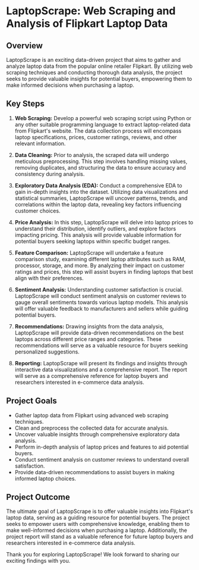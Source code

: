 # LaptopScrape: Web Scraping and Analysis of Flipkart Laptop Data

## Overview

LaptopScrape is an exciting data-driven project that aims to gather and analyze laptop data from the popular online retailer Flipkart. By utilizing web scraping techniques and conducting thorough data analysis, the project seeks to provide valuable insights for potential buyers, empowering them to make informed decisions when purchasing a laptop.

## Key Steps

1. **Web Scraping:** Develop a powerful web scraping script using Python or any other suitable programming language to extract laptop-related data from Flipkart's website. The data collection process will encompass laptop specifications, prices, customer ratings, reviews, and other relevant information.

2. **Data Cleaning:** Prior to analysis, the scraped data will undergo meticulous preprocessing. This step involves handling missing values, removing duplicates, and structuring the data to ensure accuracy and consistency during analysis.

3. **Exploratory Data Analysis (EDA):** Conduct a comprehensive EDA to gain in-depth insights into the dataset. Utilizing data visualizations and statistical summaries, LaptopScrape will uncover patterns, trends, and correlations within the laptop data, revealing key factors influencing customer choices.

4. **Price Analysis:** In this step, LaptopScrape will delve into laptop prices to understand their distribution, identify outliers, and explore factors impacting pricing. This analysis will provide valuable information for potential buyers seeking laptops within specific budget ranges.

5. **Feature Comparison:** LaptopScrape will undertake a feature comparison study, examining different laptop attributes such as RAM, processor, storage, and more. By analyzing their impact on customer ratings and prices, this step will assist buyers in finding laptops that best align with their preferences.

6. **Sentiment Analysis:** Understanding customer satisfaction is crucial. LaptopScrape will conduct sentiment analysis on customer reviews to gauge overall sentiments towards various laptop models. This analysis will offer valuable feedback to manufacturers and sellers while guiding potential buyers.

7. **Recommendations:** Drawing insights from the data analysis, LaptopScrape will provide data-driven recommendations on the best laptops across different price ranges and categories. These recommendations will serve as a valuable resource for buyers seeking personalized suggestions.

8. **Reporting:** LaptopScrape will present its findings and insights through interactive data visualizations and a comprehensive report. The report will serve as a comprehensive reference for laptop buyers and researchers interested in e-commerce data analysis.

## Project Goals

- Gather laptop data from Flipkart using advanced web scraping techniques.
- Clean and preprocess the collected data for accurate analysis.
- Uncover valuable insights through comprehensive exploratory data analysis.
- Perform in-depth analysis of laptop prices and features to aid potential buyers.
- Conduct sentiment analysis on customer reviews to understand overall satisfaction.
- Provide data-driven recommendations to assist buyers in making informed laptop choices.

## Project Outcome

The ultimate goal of LaptopScrape is to offer valuable insights into Flipkart's laptop data, serving as a guiding resource for potential buyers. The project seeks to empower users with comprehensive knowledge, enabling them to make well-informed decisions when purchasing a laptop. Additionally, the project report will stand as a valuable reference for future laptop buyers and researchers interested in e-commerce data analysis.

Thank you for exploring LaptopScrape! We look forward to sharing our exciting findings with you.
